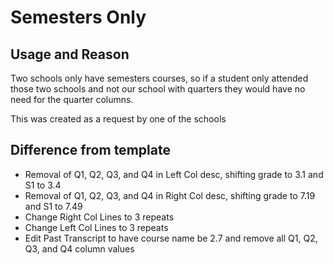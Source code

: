 # Semesters Only

## Usage and Reason

Two schools only have semesters courses, so if a student only attended those two schools and not our school with quarters they would have no need for the quarter columns.

This was created as a request by one of the schools

## Difference from template

- Removal of Q1, Q2, Q3, and Q4 in Left Col desc, shifting grade to 3.1 and S1 to 3.4
- Removal of Q1, Q2, Q3, and Q4 in Right Col desc, shifting grade to 7.19 and S1 to 7.49
- Change Right Col Lines to 3 repeats
- Change Left Col Lines to 3 repeats
- Edit Past Transcript to have course name be 2.7 and remove all Q1, Q2, Q3, and Q4 column values
